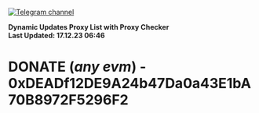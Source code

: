 [![Telegram channel](https://img.shields.io/endpoint?url=https://runkit.io/damiankrawczyk/telegram-badge/branches/master?url=https://t.me/n4z4v0d)](https://t.me/n4z4v0d) 

**Dynamic Updates Proxy List with Proxy Checker**  
**Last Updated: 17.12.23 06:46**

# DONATE (_any evm_) - 0xDEADf12DE9A24b47Da0a43E1bA70B8972F5296F2
